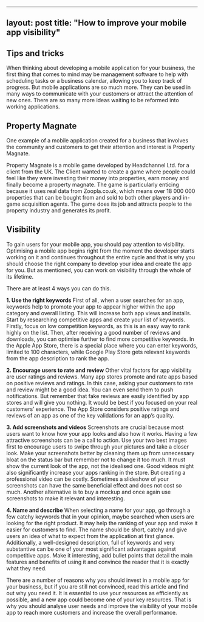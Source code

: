 ---
layout: post
title:  "How to improve your mobile app visibility"
-----

## Tips and tricks
When thinking about developing a mobile application for your business, the first thing that comes to mind may be management software to help with scheduling tasks or a business calendar, allowing you to keep track of progress. But mobile applications are so much more. They can be used in many ways to communicate with your customers or attract the attention of new ones. There are so many more ideas waiting to be reformed into working applications.

## Property Magnate
One example of a mobile application created for a business that involves the community and customers to get their attention and interest is Property Magnate.

Property Magnate is a mobile game developed by Headchannel Ltd. for a client from the UK. The Client wanted to create a game where people could feel like they were investing their money into properties, earn money and finally become a property magnate. The game is particularly enticing because it uses real data from Zoopla.co.uk, which means over 18 000 000 properties that can be bought from and sold to both other players and in-game acquisition agents. The game does its job and attracts people to the property industry and generates its profit.

## Visibility
To gain users for your mobile app, you should pay attention to visibility. Optimising a mobile app begins right from the moment the developer starts working on it and continues throughout the entire cycle and that is why you should choose the right company to develop your idea and create the app for you. But as mentioned, you can work on visibility through the whole of its lifetime.

There are at least 4 ways you can do this.

 **1. Use the right keywords**
First of all, when a user searches for an app, keywords help to promote your app to appear higher within the app category and overall listing. This will increase both app views and installs. Start by researching competitive apps and create your list of keywords. Firstly, focus on low competition keywords, as this is an easy way to rank highly on the list. Then, after receiving a good number of reviews and downloads, you can optimise further to find more competitive keywords. In the Apple App Store, there is a special place where you can enter keywords, limited to 100 characters, while Google Play Store gets relevant keywords from the app description to rank the app.

 **2. Encourage users to rate and review**
Other vital factors for app visibility are user ratings and reviews. Many app stores promote and rate apps based on positive reviews and ratings. In this case, asking your customers to rate and review might be a good idea. You can even send them to push notifications. But remember that fake reviews are easily identified by app stores and will give you nothing. It would be best if you focused on your real customers’ experience. The App Store considers positive ratings and reviews of an app as one of the key validations for an app’s quality.

 **3. Add screenshots and videos**
Screenshots are crucial because most users want to know how your app looks and also how it works. Having a few attractive screenshots can be a call to action. Use your two best images first to encourage users to swipe through your pictures and take a closer look. Make your screenshots better by cleaning them up from unnecessary bloat on the status bar but remember not to change it too much. It must show the current look of the app, not the idealised one. Good videos might also significantly increase your apps ranking in the store. But creating a professional video can be costly. Sometimes a slideshow of your screenshots can have the same beneficial effect and does not cost so much. Another alternative is to buy a mockup and once again use screenshots to make it relevant and interesting.

 **4. Name and describe**
When selecting a name for your app, go through a few catchy keywords that in your opinion, maybe searched when users are looking for the right product. It may help the ranking of your app and make it easier for customers to find. The name should be short, catchy and give users an idea of what to expect from the application at first glance. Additionally, a well-designed description, full of keywords and very substantive can be one of your most significant advantages against competitive apps. Make it interesting, add bullet points that detail the main features and benefits of using it and convince the reader that it is exactly what they need.

There are a number of reasons why you should invest in a mobile app for your business, but if you are still not convinced, read this article and find out why you need it. It is essential to use your resources as efficiently as possible, and a new app could become one of your key resources. That is why you should analyse user needs and improve the visibility of your mobile app to reach more customers and increase the overall performance.
